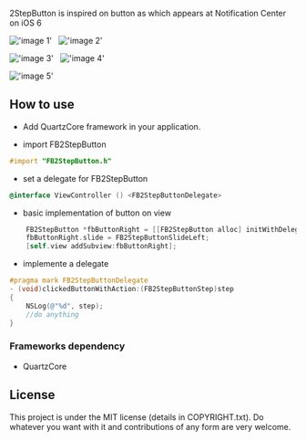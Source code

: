 2StepButton is inspired on button as which appears at Notification Center on iOS 6



!['image 1'](https://dl.dropboxusercontent.com/u/4586579/2stepbutton/1.PNG) &nbsp; !['image 2'](https://dl.dropboxusercontent.com/u/4586579/2stepbutton/2.PNG)


!['image 3'](https://dl.dropboxusercontent.com/u/4586579/2stepbutton/3.PNG) &nbsp; !['image 4'](https://dl.dropboxusercontent.com/u/4586579/2stepbutton/4.PNG)

!['image 5'](https://dl.dropboxusercontent.com/u/4586579/2stepbutton/5.PNG)



## How to use

* Add QuartzCore framework in your application.

* import FB2StepButton

```objective-c
#import "FB2StepButton.h"
```

* set a delegate for FB2StepButton

```objective-c
@interface ViewController () <FB2StepButtonDelegate>
```

* basic implementation of button on view

```objective-c
    FB2StepButton *fbButtonRight = [[FB2StepButton alloc] initWithDelegate:self position:CGPointMake(295, 5)];
    fbButtonRight.slide = FB2StepButtonSlideLeft;
    [self.view addSubview:fbButtonRight];
```

* implemente a delegate

```objective-c
#pragma mark FB2StepButtonDelegate
- (void)clickedButtonWithAction:(FB2StepButtonStep)step
{
    NSLog(@"%d", step);
    //do anything
}
```

### Frameworks dependency

* QuartzCore

## License

This project is under the MIT license (details in COPYRIGHT.txt). Do whatever you want with it and contributions of any form are very welcome.
